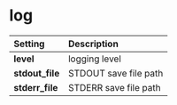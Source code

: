 # log

| **Setting** | **Description** |
|:------------|:----------------|
| **level** | logging level |
| **stdout_file** | STDOUT save file path |
| **stderr_file** | STDERR save file path |
